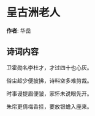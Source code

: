# 呈古洲老人

**作者**: 华岳

## 诗词内容

卫霍勋名李杜才，才过四十也心灰。

俗尘趁少便披拂，诗料空多难剪裁。

时事谩提眉便皱，家怀未说眼先开。

朱帘更倩梅香挂，要放银蟾入座来。

